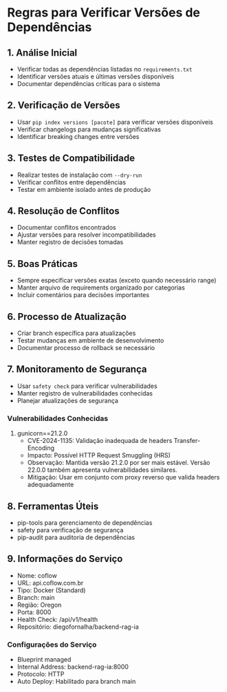 # Regras para Verificar Versões de Dependências

## 1. Análise Inicial

- Verificar todas as dependências listadas no `requirements.txt`
- Identificar versões atuais e últimas versões disponíveis
- Documentar dependências críticas para o sistema

## 2. Verificação de Versões

- Usar `pip index versions [pacote]` para verificar versões disponíveis
- Verificar changelogs para mudanças significativas
- Identificar breaking changes entre versões

## 3. Testes de Compatibilidade

- Realizar testes de instalação com `--dry-run`
- Verificar conflitos entre dependências
- Testar em ambiente isolado antes de produção

## 4. Resolução de Conflitos

- Documentar conflitos encontrados
- Ajustar versões para resolver incompatibilidades
- Manter registro de decisões tomadas

## 5. Boas Práticas

- Sempre especificar versões exatas (exceto quando necessário range)
- Manter arquivo de requirements organizado por categorias
- Incluir comentários para decisões importantes

## 6. Processo de Atualização

- Criar branch específica para atualizações
- Testar mudanças em ambiente de desenvolvimento
- Documentar processo de rollback se necessário

## 7. Monitoramento de Segurança

- Usar `safety check` para verificar vulnerabilidades
- Manter registro de vulnerabilidades conhecidas
- Planejar atualizações de segurança

### Vulnerabilidades Conhecidas

1. gunicorn==21.2.0
   - CVE-2024-1135: Validação inadequada de headers Transfer-Encoding
   - Impacto: Possível HTTP Request Smuggling (HRS)
   - Observação: Mantida versão 21.2.0 por ser mais estável. Versão 22.0.0 também apresenta vulnerabilidades similares.
   - Mitigação: Usar em conjunto com proxy reverso que valida headers adequadamente

## 8. Ferramentas Úteis

- pip-tools para gerenciamento de dependências
- safety para verificação de segurança
- pip-audit para auditoria de dependências

## 9. Informações do Serviço

- Nome: coflow
- URL: api.coflow.com.br
- Tipo: Docker (Standard)
- Branch: main
- Região: Oregon
- Porta: 8000
- Health Check: /api/v1/health
- Repositório: diegofornalha/backend-rag-ia

### Configurações do Serviço

- Blueprint managed
- Internal Address: backend-rag-ia:8000
- Protocolo: HTTP
- Auto Deploy: Habilitado para branch main
